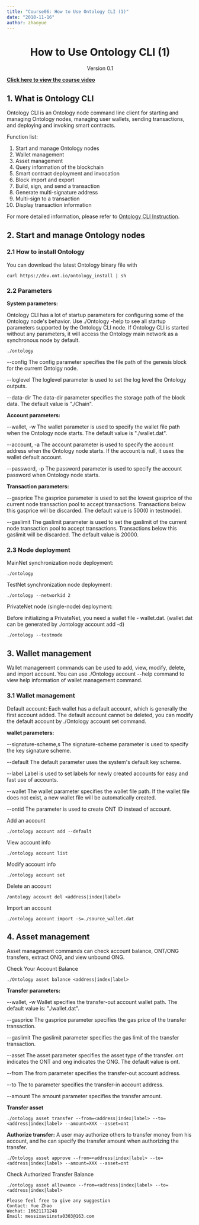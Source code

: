 ```yaml
---
title: "Course06: How to Use Ontology CLI (1)"
date: "2018-11-16"
author: zhaoyue
---
```


<h1 align="center">How to Use Ontology CLI (1)</h1>
<p align="center" class="version">Version 0.1</p>

[**Click here to view the course video**](https://drive.google.com/open?id=1_Oqzr6zIiaV_sFXcjCMeS7SsUoCWgOme)

## 1. What is Ontology CLI

Ontology CLI is an Ontology node command line client for starting and managing Ontology nodes, managing user wallets, sending transactions, and deploying and invoking smart contracts.

Function list:
1. Start and manage Ontology nodes
2. Wallet management
3. Asset management
4. Query information of the blockchain
5. Smart contract deployment and invocation
6. Block import and export
7. Build, sign, and send a transaction
8. Generate multi-signature address
9. Multi-sign to a transaction
10. Display transaction information

For more detailed information, please refer to [Ontology CLI Instruction](https://github.com/ontio/ontology/blob/master/docs/specifications/cli_user_guide.md).

## 2. Start and manage Ontology nodes

### 2.1 How to install Ontology

You can download the latest Ontology binary file with

```
curl https://dev.ont.io/ontology_install | sh
```

### 2.2 Parameters

**System parameters:**

Ontology CLI has a lot of startup parameters for configuring some of the Ontology node's behavior. Use ./Ontology -help to see all startup parameters supported by the Ontology CLI node. If Ontology CLI is started without any parameters, it will access the Ontology main network as a synchronous node by default.

```
./ontology
```

--config The config parameter specifies the file path of the genesis block for the current Ontolgy node. 

--loglevel The loglevel parameter is used to set the log level the Ontology outputs. 

--data-dir The data-dir parameter specifies the storage path of the block data. The default value is "./Chain".

**Account parameters:**

--wallet, -w The wallet parameter is used to specify the wallet file path when the Ontology node starts. The default value is "./wallet.dat".

--account, -a The account parameter is used to specify the account address when the Ontology node starts. If the account is null, it uses the wallet default account.

--password, -p The password parameter is used to specify the account password when Ontology node starts. 

**Transaction parameters:**

--gasprice The gasprice parameter is used to set the lowest gasprice of the current node transaction pool to accept transactions. Transactions below this gasprice will be discarded. The default value is 500(0 in testmode).

--gaslimit The gaslimit parameter is used to set the gaslimit of the current node transaction pool to accept transactions. Transactions below this gaslimit will be discarded. The default value is 20000.

### 2.3 Node deployment 

MainNet synchronization node deployment:
```
./ontology
```

TestNet synchronization node deployment:
```
./ontology --networkid 2
```

PrivateNet node (single-node) deployment:

Before initializing a PrivateNet, you need a wallet file - wallet.dat. (wallet.dat can be generated by ./ontology account add -d)
```
./ontology --testmode
```

## 3. Wallet management

Wallet management commands can be used to add, view, modify, delete, and import account. You can use ./Ontology account --help command to view help information of wallet management command.

### 3.1 Wallet management  

Default account: Each wallet has a default account, which is generally the first account added. The default account cannot be deleted, you can modify the default account by ./Ontology account set command.

**wallet parameters:**

--signature-scheme,s The signature-scheme parameter is used to specify the key signature scheme. 

--default The default parameter uses the system's default key scheme. 

--label Label is used to set labels for newly created accounts for easy and fast use of accounts. 

--wallet The wallet parameter specifies the wallet file path. If the wallet file does not exist, a new wallet file will be automatically created.

--ontid The parameter is used to create ONT ID instead of account.

Add an account
```
./ontology account add --default
```

View account info 
```
./ontology account list
```

Modify account info
```
./ontology account set
```

Delete an account
```
/ontology account del <address|index|label>
```

Import an account
```
./ontology account import -s=./source_wallet.dat
```

## 4. Asset management 

Asset management commands can check account balance, ONT/ONG transfers, extract ONG, and view unbound ONG.

Check Your Account Balance
```
./Ontology asset balance <address|index|label>
```

**Transfer parameters:**

--wallet, -w Wallet specifies the transfer-out account wallet path. The default value is: "./wallet.dat".

--gasprice The gasprice parameter specifies the gas price of the transfer transaction. 

--gaslimit The gaslimit parameter specifies the gas limit of the transfer transaction. 

--asset The asset parameter specifies the asset type of the transfer. ont indicates the ONT and ong indicates the ONG. The default value is ont.

--from The from parameter specifies the transfer-out account address.

--to The to parameter specifies the transfer-in account address.

--amount The amount parameter specifies the transfer amount. 

**Transfer asset**
```
./ontology asset transfer --from=<address|index|label> --to=<address|index|label> --amount=XXX --asset=ont
```

**Authorize transfer:** A user may authorize others to transfer money from his account, and he can specify the transfer amount when authorizing the transfer.

```
./Ontology asset approve --from=<address|index|label> --to=<address|index|label> --amount=XXX --asset=ont
``` 

Check Authorized Transfer Balance
```
./ontology asset allowance --from=<address|index|label> --to=<address|index|label>
```


```
Please feel free to give any suggestion
Contact: Yue Zhao 
Wechat: 16621171248
Email: messixaviinsta0303@163.com
```
